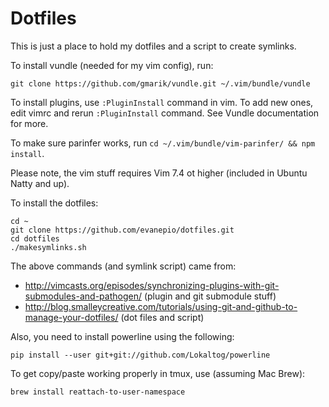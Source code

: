 Dotfiles
========

This is just a place to hold my dotfiles and a script to create symlinks.

To install vundle (needed for my vim config), run:

    git clone https://github.com/gmarik/vundle.git ~/.vim/bundle/vundle

To install plugins, use `:PluginInstall` command in vim. To add new ones, edit vimrc and rerun `:PluginInstall` command. See Vundle documentation for more.

To make sure parinfer works, run `cd ~/.vim/bundle/vim-parinfer/ && npm install`.

Please note, the vim stuff requires Vim 7.4 ot higher (included in Ubuntu Natty and up).

To install the dotfiles:

    cd ~
    git clone https://github.com/evanepio/dotfiles.git
    cd dotfiles
    ./makesymlinks.sh

The above commands (and symlink script) came from: 

* http://vimcasts.org/episodes/synchronizing-plugins-with-git-submodules-and-pathogen/ (plugin and git submodule stuff)
* http://blog.smalleycreative.com/tutorials/using-git-and-github-to-manage-your-dotfiles/ (dot files and script)

Also, you need to install powerline using the following:

    pip install --user git+git://github.com/Lokaltog/powerline

To get copy/paste working properly in tmux, use (assuming Mac Brew):

    brew install reattach-to-user-namespace
